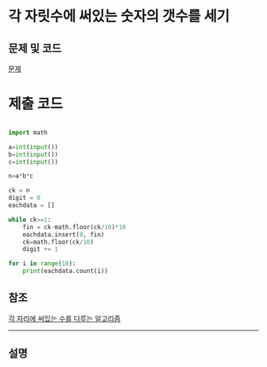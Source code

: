 각 자릿수에 써있는 숫자의 갯수를 세기
=======

문제 및 코드
-----
[문제](https://www.acmicpc.net/problem/2577)




# 제출 코드

``` python

import math

a=int(input())
b=int(input())
c=int(input())

n=a*b*c

ck = n
digit = 0
eachdata = []

while ck>=1:
    fin = ck-math.floor(ck/10)*10
    eachdata.insert(0, fin)
    ck=math.floor(ck/10)
    digit += 1

for i in range(10):
    print(eachdata.count(i))


```

## 참조
[각 자리에 써있는 수를 다루는 알고리즘](https://github.com/Sudkorea/IlovePython/blob/main/Step/tools/eachnumber.md)

- - - - - 

설명
------
